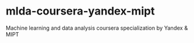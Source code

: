 # mlda-coursera-yandex-mipt
Machine learning and data analysis coursera specialization by Yandex &amp; MIPT
